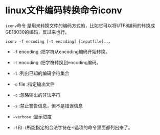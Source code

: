 # linux文件编码转换命令iconv

`iconv`命令 是用来转换文件的编码方式的，比如它可以将UTF8编码的转换成GB18030的编码，反过来也行。

```
iconv -f encoding [-t encoding] [inputfile]...
```

* `-f` encoding :把字符从encoding编码开始转换。

* `-t` encoding :把字符转换到encoding编码。

* `-l` :列出已知的编码字符集合

* `-o` file :指定输出文件

* `-c` :忽略输出的非法字符

* `-s` :禁止警告信息，但不是错误信息

* `–verbose` :显示进度

* `-f`和`-t`所能指定的合法字符在-l选项的命令里面都列出来了。
